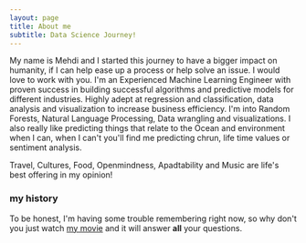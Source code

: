 ```yaml
---
layout: page
title: About me
subtitle: Data Science Journey!
---
```


My name is Mehdi and I started this journey to have a bigger impact on humanity, if I can help ease up a process or help solve an issue. I would love to work with you. 
I'm an Experienced Machine Learning Engineer with proven success in building successful algorithms and predictive models for different industries. Highly adept at regression and classification, data analysis and visualization to increase business efficiency. I'm into Random Forests, Natural Language Processing, Data wrangling and visualizations. I also really like predicting things that relate to the Ocean and environment when I can, when I can't you'll find me predicting chrun, life time values or sentiment analysis.  

Travel, Cultures, Food, Openmindness, Apadtability and Music are life's best offering in my opinion!
### my history

To be honest, I'm having some trouble remembering right now, so why don't you just watch [my movie](http://https://www.instagram.com/p/Bnj5FuDA-YE/) and it will answer **all** your questions.


